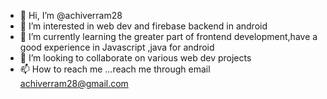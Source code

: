 - 👋 Hi, I’m @achiverram28
- 👀 I’m interested in web dev  and firebase backend in android
- 🌱 I’m currently learning the greater part of frontend development,have a good experience in Javascript ,java for android
- 💞️ I’m looking to collaborate on various web dev projects
- 📫 How to reach me ...reach me through email achiverram28@gmail.com

<!---
achiverram28/achiverram28 is a ✨ special ✨ repository because its `README.md` (this file) appears on your GitHub profile.
You can click the Preview link to take a look at your changes.
--->
